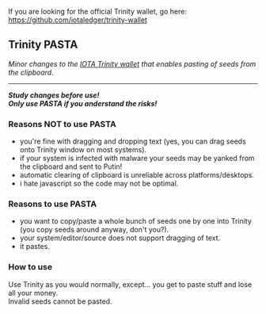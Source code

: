 If you are looking for the official Trinity wallet, go here:  https://github.com/iotaledger/trinity-wallet 


## Trinity PASTA ##

_Minor changes to the [IOTA Trinity wallet](https://github.com/iotaledger/trinity-wallet "Official IOTA Trinity Wallet") that enables pasting of seeds from the clipboard._  

---

_**Study changes before use!**_  
_**Only use PASTA if you anderstand the risks!**_  


### Reasons NOT to use PASTA ###

 - you're fine with dragging and dropping text (yes, you can drag seeds onto Trinity window on most systems).  
 - if your system is infected with malware your seeds may be yanked from the clipboard and sent to Putin!  
 - automatic clearing of clipboard is unreliable across platforms/desktops.  
 - i hate javascript so the code may not be optimal.  

 
### Reasons to use PASTA ###

 - you want to copy/paste a whole bunch of seeds one by one into Trinity (you copy seeds around anyway, don't you?).
 - your system/editor/source does not support dragging of text.
 - it pastes.


### How to use ###

Use Trinity as you would normally, except... you get to paste stuff and lose all your money.  
Invalid seeds cannot be pasted.
